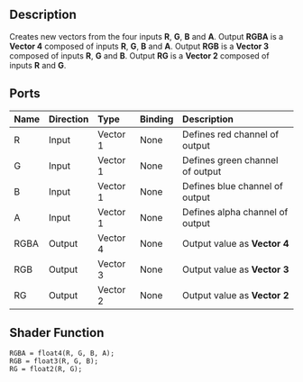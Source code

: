 ## Description

Creates new vectors from the four inputs **R**, **G**, **B** and **A**. Output **RGBA** is a **Vector 4** composed of inputs **R**, **G**, **B** and **A**. Output **RGB** is a **Vector 3** composed of inputs **R**, **G** and **B**. Output **RG** is a **Vector 2** composed of inputs **R** and **G**.

## Ports

| Name        | Direction           | Type  | Binding | Description |
|:------------ |:-------------|:-----|:---|:---|
| R      | Input | Vector 1 | None | Defines red channel of output |
| G      | Input | Vector 1 | None | Defines green channel of output |
| B      | Input | Vector 1 | None | Defines blue channel of output |
| A      | Input | Vector 1 | None | Defines alpha channel of output |
| RGBA | Output      |    Vector 4 | None | Output value as **Vector 4** |
| RGB | Output      |    Vector 3 | None | Output value as **Vector 3** |
| RG | Output      |    Vector 2 | None | Output value as **Vector 2** |

## Shader Function

```
RGBA = float4(R, G, B, A);
RGB = float3(R, G, B);
RG = float2(R, G);
```